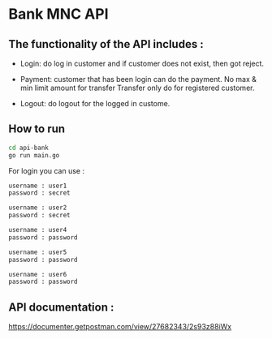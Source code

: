 # Bank MNC API

## The functionality of the API includes :

- Login: do log in customer and if customer does not exist, then got reject.

- Payment: customer that has been login can do the payment. No max & min limit amount for transfer Transfer only do for registered customer.

- Logout: do logout for the logged in custome.

## How to run

```sh
cd api-bank
go run main.go
```

For login you can use :

```sh
username : user1
password : secret
```

```sh
username : user2
password : secret
```

```sh
username : user4
password : password
```

```sh
username : user5
password : password
```

```sh
username : user6
password : password
```

## API documentation :

https://documenter.getpostman.com/view/27682343/2s93z88iWx
